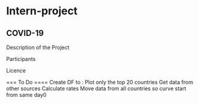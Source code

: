 # Intern-project
COVID-19
-----------------------
Description of the Project

Participants

Licence

=== To Do ====
Create DF to  :
Plot  only the  top 20 countries
Get data from other sources
Calculate rates
Move data from all countries so curve start from same day0 
